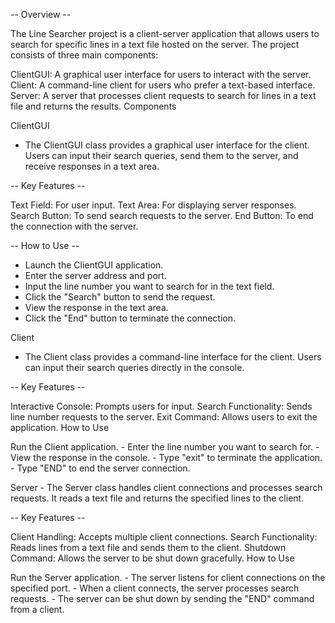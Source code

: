 -- Overview --

The Line Searcher project is a client-server application that allows users to search for specific lines in a text file hosted on the server. The project consists of three main components:

ClientGUI: A graphical user interface for users to interact with the server.
Client: A command-line client for users who prefer a text-based interface.
Server: A server that processes client requests to search for lines in a text file and returns the results.
Components

ClientGUI
  - The ClientGUI class provides a graphical user interface for the client. Users can input their search queries, send them to the server, and receive responses in a text area.

-- Key Features --

Text Field: For user input.
Text Area: For displaying server responses.
Search Button: To send search requests to the server.
End Button: To end the connection with the server.

-- How to Use --

  - Launch the ClientGUI application.
  - Enter the server address and port.
  - Input the line number you want to search for in the text field.
  - Click the "Search" button to send the request.
  - View the response in the text area.
  - Click the "End" button to terminate the connection.
    
Client
  - The Client class provides a command-line interface for the client. Users can input their search queries directly in the console.

-- Key Features --

Interactive Console: Prompts users for input.
Search Functionality: Sends line number requests to the server.
Exit Command: Allows users to exit the application.
How to Use

Run the Client application.
    - Enter the line number you want to search for.
    - View the response in the console.
    - Type "exit" to terminate the application.
    - Type "END" to end the server connection.
    
Server
    - The Server class handles client connections and processes search requests. It reads a text file and returns the specified lines to the client.

-- Key Features --

Client Handling: Accepts multiple client connections.
Search Functionality: Reads lines from a text file and sends them to the client.
Shutdown Command: Allows the server to be shut down gracefully.
How to Use

Run the Server application.
    - The server listens for client connections on the specified port.
    - When a client connects, the server processes search requests.
    - The server can be shut down by sending the "END" command from a client.
